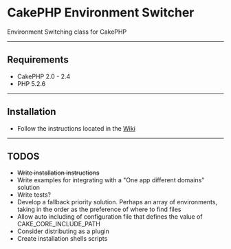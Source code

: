 # CakePHP Environment Switcher
Environment Switching class for CakePHP

***
## Requirements
- CakePHP 2.0 - 2.4
- PHP 5.2.6

***
## Installation
- Follow the instructions located in the [Wiki](https://github.com/angelxmoreno/CakePHP-Environment-Switcher/wiki/Installation/)

***
## TODOS
- ~~Write installation instructions~~
- Write examples for integrating with a "One app different domains" solution
- Write tests?
- Develop a fallback priority solution. Perhaps an array of environments, taking in the order as the preference of where to find files
- Allow auto including of configuration file that defines the value of CAKE_CORE_INCLUDE_PATH
- Consider distributing as a plugin
- Create installation shells scripts
